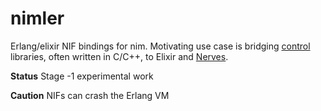 
# nimler

Erlang/elixir NIF bindings for nim. Motivating use case is bridging [control](https://en.wikipedia.org/wiki/Control_theory) libraries, often written in C/C++, to Elixir and [Nerves](https://nerves-project.org/).

**Status** Stage -1 experimental work

**Caution** NIFs can crash the Erlang VM
